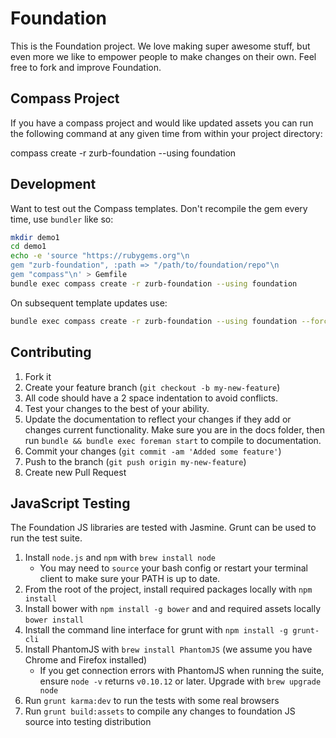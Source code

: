 # Foundation

This is the Foundation project.  We love making super awesome stuff, but even more we like to empower people to make changes on their own.  Feel free to fork and improve Foundation.

## Compass Project

If you have a compass project and would like updated assets you can run the following command at any given time from within your project directory:

compass create -r zurb-foundation --using foundation

## Development

Want to test out the Compass templates.  Don't recompile the gem every time, use `bundler` like so:

```bash
mkdir demo1
cd demo1
echo -e 'source "https://rubygems.org"\n
gem "zurb-foundation", :path => "/path/to/foundation/repo"\n
gem "compass"\n' > Gemfile
bundle exec compass create -r zurb-foundation --using foundation
```

On subsequent template updates use:

```bash
bundle exec compass create -r zurb-foundation --using foundation --force
```

## Contributing

1. Fork it
2. Create your feature branch (`git checkout -b my-new-feature`)
3. All code should have a 2 space indentation to avoid conflicts.
4. Test your changes to the best of your ability.
5. Update the documentation to reflect your changes if they add or changes current functionality. Make sure you are in the docs folder, then run `bundle && bundle exec foreman start` to compile to documentation.
6. Commit your changes (`git commit -am 'Added some feature'`)
7. Push to the branch (`git push origin my-new-feature`)
8. Create new Pull Request

## JavaScript Testing

The Foundation JS libraries are tested with Jasmine. Grunt can be used to run the test suite.

1. Install `node.js` and `npm` with `brew install node`
    * You may need to `source` your bash config or restart your terminal client to make sure your PATH is up to date.
2. From the root of the project, install required packages locally with `npm install`
3. Install bower with `npm install -g bower` and and required assets locally `bower install`
4. Install the command line interface for grunt with `npm install -g grunt-cli`
5. Install PhantomJS with `brew install PhantomJS` (we assume you have Chrome and Firefox installed)
    * If you get connection errors with PhantomJS when running the suite, ensure `node -v` returns  `v0.10.12` or later. Upgrade with `brew upgrade node`
6. Run `grunt karma:dev` to run the tests with some real browsers
7. Run `grunt build:assets` to compile any changes to foundation JS source into testing distribution

